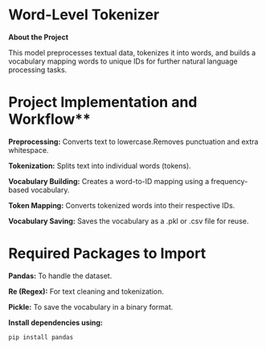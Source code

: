 # Word-Level Tokenizer

**About the Project**

This model preprocesses textual data, tokenizes it into words, and builds a vocabulary mapping words to unique IDs for further natural language processing tasks.

# Project Implementation and Workflow**

**Preprocessing:** Converts text to lowercase.Removes punctuation and extra whitespace.

**Tokenization:** Splits text into individual words (tokens).

**Vocabulary Building:** Creates a word-to-ID mapping using a frequency-based vocabulary.

**Token Mapping:** Converts tokenized words into their respective IDs.

**Vocabulary Saving:** Saves the vocabulary as a .pkl or .csv file for reuse.

# Required Packages to Import

**Pandas:** To handle the dataset.

**Re (Regex):** For text cleaning and tokenization.

**Pickle:** To save the vocabulary in a binary format.

**Install dependencies using:**
```bash
pip install pandas
```

